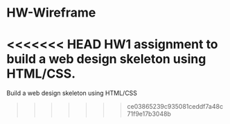 # HW-Wireframe
<<<<<<< HEAD
HW1 assignment to build a web design skeleton using HTML/CSS.
=======
Build a web design skeleton using HTML/CSS
>>>>>>> ce03865239c935081ceddf7a48c71f9e17b3048b
